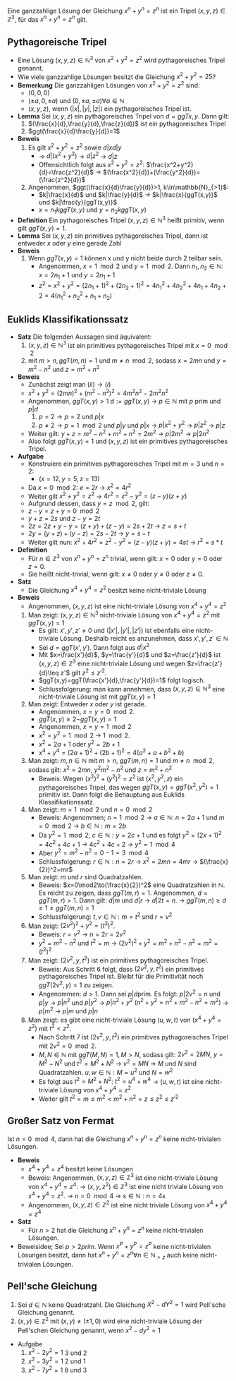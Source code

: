 Eine ganzzahlige Lösung der Gleichung $x^n+y^n=z^n$ ist ein Tripel $(x,y,z)\in\mathbb{Z}^3$, für das $x^n+y^n=z^n$ gilt.

## Pythagoreische Tripel
- Eine Lösung $(x,y,z)\in\mathbb{N}^3$ von $x^2+y^2=z^2$ wird pythagoreisches Tripel genannt.
- Wie viele ganzzahlige Lösungen besitzt die Gleichung $x^2+y^2=25$?
- **Bemerkung** Die ganzzahligen Lösungen von $x^2+y^2=z^2$ sind:
	- $(0,0,0)$
	- $(\pm a,0,\pm a)$ und $(0,\pm a, \pm a)\forall a\in\mathbb{N}$
	- $(x,y,z)$, wenn $(|x|,|y|,|z|)$ ein pythagoreisches Tripel ist.
- **Lemma** Sei $(x,y,z)$ ein pythagoreisches Tripel von $d=ggT{x,y}$. Dann gilt:
	1. $(\frac{x}{d},\frac{y}{d},\frac{z}{d})$ ist ein pythagoreisches Tripel
	2. $ggt(\frac{x}{d}\frac{y}{d})=1$
- **Beweis**
	1. Es gilt $x^2+y^2=z^2$ sowie $d|x  d|y$
		- → $d|(x^2+y^2)$ → $d|z^2$ → $d|z$
		- Offensichtlich folgt aus $x^2+y^2=z^2$: $\frac{x^2+y^2}{d}=\frac{z^2}{d}$ → $(\frac{x^2}{d})+(\frac{y^2}{d})=(\frac{z^2}{d})$
	2. Angenommen,  $ggt(\frac{x}{d}\frac{y}{d})>1, k\in\mathbb{N}_{>1}$: 
		- $k|\frac{x}{d}$ und $k|\frac{y}{d}$ → $k|\frac{x}{ggT(x,y)}$ und $k|\frac{y}{ggT(x,y)}$
		- $x=n_1k ggT(x,y)$ und $y=n_2k ggT(x,y)$
- **Definition** Ein pythagoreisches Tripel $(x,y,z)\in\mathbb{N}^3$ heißt primitiv, wenn gilt $ggT(x,y)=1$.
- **Lemma** Sei $(x,y,z)$ ein primitives pythagoreisches Tripel, dann ist entweder $x$ oder $y$ eine gerade Zahl
- **Beweis** 
	1. Wenn $ggT(x,y)=1$ können x und y nicht beide durch 2 teilbar sein.
		- Angenommen, $x=1\mod2$ und $y=1\mod2$. Dann $n_1,n_2\in\mathbb{N}$: $x=2n_1+1$ und $y=2n_1+1$
		- $z^2=x^2+y^2=(2n_1+1)^2+(2n_2+1)^2=4n_1^2+4n_2^2+4n_1+4n_2+2=4(n_1^2+n_2^2+n_1+n_2)$
## Euklids Klassifikationssatz
- **Satz** Die folgenden Aussagen sind äquivalent:
	1. $(x,y,z)\in\mathbb{N^3}$ ist ein primitives pythagoreisches Tripel mit $x=0\mod2$
	2. mit $m>n,ggT(m,n)=1$ und $m\neq n\mod2$, sodass $x=2mn$ und $y=m^2-n^2$ und $z=m^2+n^2$
- **Beweis**
	- Zunächst zeigt man $(ii)\to(i)$
	- $x^2+y^2=(2mn)^2+(m^2-n^2)^2=4m^2n^2-2m^2n^2$
	- Angenommen, $ggT(x,y)>1$ $d:=ggT(x,y)$ → $p\in\mathbb{N}$ mit $p\text{ prim}$ und $p|d$
		1. $p=2\to p=2$ und $p|x$
		2. $p\neq 2\to p=1\mod2$ und $p|y$ und $p|x$ → $p|x^2+y^2$ → $p|z^2$ → $p|z$
	- Weiter gilt: $y+z=m^2-n^2+m^2+n^2=2m^2$ → $p|2m^2$ → $p|2n^2$
	- Also folgt $ggT(x,y)=1$ und $(x,y,z)$ ist ein primitives pythagoreisches Tripel.
- **Aufgabe**
	-  Konstruiere ein primitives pythagoreisches Tripel mit $m=3$ und $n=2$:
		- $(x=12,y=5,z=13)$
	- Da $x=0\mod2$: $e=2r$ → $x^2=4r^2$
	- Weiter gilt $x^2+y^2=z^2$ → $4r^2=z^2-y^2=(z-y)(z+y)$
	- Aufgrund dessen, dass $y=z\mod2$, gilt:
	- $z-y=z+y=0\mod2$
	- $y+z=2s$ und $z-y=2t$
	- $2z=2z+y-y=(z+y)+(z-y)=2s+2t$ → $z=s+t$
	- $2y=(y+z)+(y-z)=2s-2t$ → $y=s-t$
	- Weiter gilt nun: $x^2+4r^2=z^2-y^2=(z-y)(z+y)=4st$ → $r^2=s*t$
- **Definition**
	- Für $n\in\mathbb{Z}^3$ von $x^n+y^n=z^n$ trivial, wenn gilt: $x=0$ oder $y=0$ oder $z=0$.
	- Sie heißt nicht-trivial, wenn gilt: $x\neq0$ oder $y\neq0$ oder $z\neq0$.
- **Satz**
	- Die Gleichung $x^4+y^4=z^2$ besitzt keine nicht-triviale Lösung
- **Beweis**
	- Angenommen, $(x,y,z)$ ist eine nicht-triviale Lösung von $x^4+y^4=z^2$
	1. Man zeigt: $(x,y,z)\in\mathbb{N}^3$ nicht-triviale Lösung von $x^4+y^4=z^2$ mit $ggT(x,y)=1$
		- Es gilt: $x',y',z'\neq0$ und $(|x'|,|y'|,|z'|)$ ist ebenfalls eine nicht-triviale Lösung. Deshalb reicht es anzunehmen, dass $x',y',z'\in\mathbb{N}$
		- Sei $d=ggT(x',y')$. Dann folgt aus $d|x^2$
		- Mit $x=\frac{x'}{d}$, $y=\frac{y'}{d}$ und $z=\frac{z'}{d}$ ist $(x,y,z)\in\mathbb{Z}^3$ eine nicht-triviale Lösung und wegen $z=\frac{z'}{d}\leq z'$ gilt $z^2\leq z'^2$. 
		- $ggT(x,y)=ggT(\frac{x'}{d},\frac{y'}{d})=1$ folgt logisch.
		- Schlussfolgerung: man kann annehmen, dass $(x,y,z)\in\mathbb{N}^3$ eine nicht-triviale Lösung ist mit $ggT(x,y)=1$
	2. Man zeigt: Entweder $x$ oder $y$ ist gerade.
		- Angenommen, $x=y=0\mod2$.
		- $ggT(x,y)\geq2\neg ggT(x,y)=1$
		- Angenommen, $x=y=1\mod2$
		- $x^2=y^2=1\mod2$ → $1\mod2$.
		- $x^2=2a+1$ oder $y^2=2b+1$
		- $x^4+y^4=(2a+1)^2+(2b+1)^2=4(a^2+a+b^2+b)$
	1. Man zeigt: $m,n\in\mathbb{N}$ mit $m>n$, $ggT(m,n)=1$ und $m\neq n\mod2$, sodass gilt: $x^2=2mn$, $y^2m^2-n^2$ und $z=m^2+n^2$
		- Beweis: Wegen $(x^2)^2+(y^2)^2=z^2$ ist $(x^2,y^2,z)$ ein pythagoreisches Tripel, das wegen $ggT(x,y)=ggT(x^2,y^2)=1$ primitiv ist. Dann folgt die Behauptung aus Euklids Klassifikationssatz.
	2. Man zeigt: $m=1\mod2$ und $n=0\mod2$
		- Beweis: Angenommen; $n=1\mod2$ → $a\in\mathbb{N}$: $n=2a+1$ und $m=0\mod2$ → $b\in\mathbb{N}:m=2b$
		- Da $y^2=1\mod2$, $c\in\mathbb{N}: y=2c+1$ und es folgt $y^2=(2x+1)^2=4c^2+4c+1$ → $4c^2+4c+2$ → $y^2=1\mod4$
		- Aber $y^2=m^2-n^2=0-1=3\mod4$
		- Schlussfolgerung: $r\in\mathbb{N}: n=2r$ → $x^2=2mn=4mr$ → $(\frac{x}{2})^2=mr$
	3. Man zeigt: $m$ und $r$ sind Quadratzahlen.
		- Beweis: $x=0\mod2\to(\frac{x}{2})^2$ eine Quadratzahlen in $\mathbb{N}$. Es reicht zu zeigen, dass $ggT(m,r)=1$. Angenommen, $d=ggT(m,r)>1$. Dann gilt: $d|m$ und $d|r$ → $d|2t=n$.
		→ $ggT(m,n)\geq d\geq1\neq ggT(m,n)=1$
		- Schlussfolgerung: $t,v\in\mathbb{N}: m=t^2$ und $r=v^2$
	6. Man zeigt: $(2v^2)^2+y^2=(t^2)^2$.
		- Beweis: $r=v^2$ → $n=2r=2v^2$
		- $y^2=m^2-n^2$ und $t^2=m$
		→ $(2v^2)^2+y^2=m^2+n^2-n^2=m^2=(t^2)^2$
	7. Man zeigt: $(2v^2,y,t^2)$ ist ein primitives pythagoreisches Tripel.
		- Beweis: Aus Schritt 6 folgt, dass $(2v^2,y,t^2)$ ein primitives  pythagoreisches Tripel ist. Bleibt für die Primitivität noch $ggT(2v^2,y)=1$ zu zeigen.
		- Angenommen: $d>1$. Dann sei $p|d\text{prim.}$ Es folgt: $p|2v^2=n$ und $p|y$ → $p|n^2$ und $p|y^2$ → $p|n^2+y^2$ $(n^2+y^2=n^2+m^2-n^2=m^2)$ → $p|m^2$ → $p|m$ und $p|n$
	8. Man zeigt: es gibt eine nicht-triviale Lösung $(u,w,t)$ von $(x^4+y^4=z^2)$ mit $t^2<z^2$.
		- Nach Schritt 7 ist $(2v^2,y,t^2)$ ein primitives pythagoreisches Tripel mit $2v^2=0\mod2$.
		- $M,N\in\mathbb{N}$ mit $ggT(M,N)=1,M>N$, sodass gilt: $2v^2=2MN$, $y=M^2-N^2$ und $t^2=M^2+N^2$
		→ $v^2=MN$ → $M$ und $N$ sind Quadratzahlen.
		$u,w\in\mathbb{N}: M=u^2$ und $N=w^2$
		- Es folgt aus $t^2=M^2+N^2$: $t^2=u^4+w^4$
		→ $(u,w,t)$ ist eine nicht-triviale Lösung von $x^4+y^4=z^2$
		- Weiter gilt $t^2=m\leq m^2<m^2+n^2=z\leq z^2\leq z'^2$
## Großer Satz von Fermat
Ist $n=0\mod4$, dann hat die Gleichung $x^n+y^n=z^n$ keine nicht-trivialen Lösungen.
 - **Beweis**
	- $x^4+y^4=z^4$ besitzt keine Lösungen
	- Beweis: Angenommen, $(x,y,z)\in\mathbb{Z}^3$ ist eine nicht-triviale Lösung von $x^4+y^4=z^4$. → $(x,y,z^2)\in\mathbb{Z}^3$ ist eine nicht triviale Lösung von $x^4+y^4=z^2$. → $n=0\mod4$ → $s\in\mathbb{N}: n=4s$
	- Angenommen, $(x,y,z)\in\mathbb{Z}^2$ ist eine nicht triviale Lösung von $x^4+y^4=z^4$
- **Satz**
	- Für $n>2$ hat die Gleichung $x^n+y^n=z^n$  keine nicht-trivialen Lösungen.
- Beweisidee; Sei $p>2 prim$. Wenn $x^P+y^P=z^P$ keine nicht-trivialen Lösungen besitzt, dann hat $x^n+y^n=z^n\forall n\in\mathbb{N}_{>z}$ auch keine nicht-trivialen Lösungen.
## Pell'sche Gleichung
1. Sei $d\in\mathbb{N}$ keine Quadratzahl. Die Gleichung $X^2-dY^2=1$  wird Pell'sche Gleichung genannt.
2. $(x,y)\in\mathbb{Z}^2$ mit $(x,y)\neq(\pm1,0)$ wird eine nicht-triviale Lösung der Pell'schen Gleichung genannt, wenn $x^2-dy^2=1$
- Aufgabe
	1. $x^2-2y^2=1$ 3 und 2
	2. $x^2-3y^2=1$ 2 und 1
	3. $x^2-7y^2=1$ 8 und 3